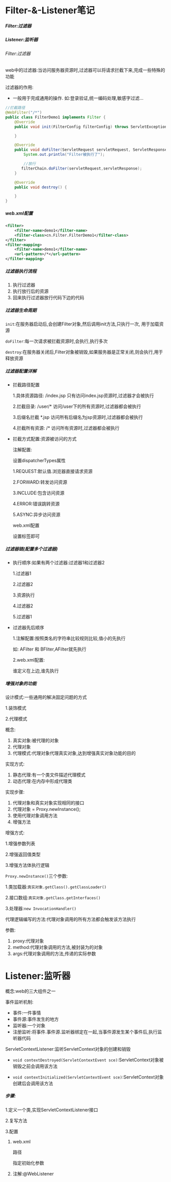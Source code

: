 # Filter-&-Listener笔记

##### Filter:过滤器

##### Listener:监听器







###### Filter:过滤器

web中的过滤器:当访问服务器资源时,过滤器可以将请求拦截下来,完成一些特殊的功能

过滤器的作用:

* 一般用于完成通用的操作.	如:登录验证,统一编码处理,敏感字过滤...



```java
//拦截路径
@WebFilter("/*")
public class FilterDemo1 implements Filter {
    @Override
    public void init(FilterConfig filterConfig) throws ServletException {

    }

    @Override
    public void doFilter(ServletRequest servletRequest, ServletResponse servletResponse, FilterChain filterChain) throws IOException, ServletException {
        System.out.println("Filter被执行了");

 		//放行       
       filterChain.doFilter(servletRequest,servletResponse);
    }

    @Override
    public void destroy() {

    }
}
```



##### web.xml配置

```xml
<filter>
    <filter-name>demo1</filter-name>
    <filter-class>cn.Filter.FilterDemo1</filter-class>
</filter>
<filter-mapping>
    <filter-name>demo1</filter-name>
    <url-pattern>/*</url-pattern>
</filter-mapping>
```



##### 过滤器执行流程

1. 执行过滤器
2. 执行放行后的资源
3. 回来执行过滤器放行代码下边的代码



##### 过滤器生命周期

`init`:在服务器启动后,会创建Filter对象,然后调用init方法,只执行一次, 用于加载资源

`doFilter`:每一次请求被拦截资源时,会执行,执行多次

`destroy`:在服务器关闭后,Filter对象被销毁,如果服务器是正常关闭,则会执行,用于释放资源



##### 过滤器配置详解

* 拦截路径配置

  1.具体资源路径: /index.jsp	只有访问index.jsp资源时,过滤器才会被执行

  2.拦截目录: /user/*	访问/user下的所有资源时,过滤器都会被执行

  3.后缀名拦截 *.jsp	访问所有后缀名为jsp资源时,过滤器都会被执行

  4.拦截所有资源: /*	访问所有资源时,过滤器都会被执行



* 拦截方式配置:资源被访问的方式

  注解配置:

  设置dispatcherTypes属性

  1.REQUEST:默认值.浏览器直接请求资源

  2.FORWARD:转发访问资源

  3.INCLUDE:包含访问资源

  4.ERROR:错误跳转资源

  5.ASYNC:异步访问资源

  

  web.xml配置

  设置<dispatcher></dispatcher>标签即可



##### 过滤器链(配置多个过滤器)

* 执行顺序:如果有两个过滤器:过滤器1和过滤器2

  1.过滤器1

  2.过滤器2

  3.资源执行

  4.过滤器2

  5.过滤器1

* 过滤器先后顺序

  1.注解配置:按照类名的字符串比较规则比较,值小的先执行

  如:	AFilter 和 BFliter,AFilter就先执行	

  2.web.xml配置:

  <filter-mapping>谁定义在上边,谁先执行





##### 增强对象的功能

设计模式:一些通用的解决固定问题的方式

1.装饰模式

2.代理模式

概念:

1. 真实对象:被代理的对象
2. 代理对象
3. 代理模式:代理对象代理真实对象,达到增强真实对象功能的目的

实现方式:

1. 静态代理:有一个类文件描述代理模式
2. 动态代理:在内存中形成代理类

实现步骤:

1. 代理对象和真实对象实现相同的接口
2. 代理对象 = Proxy.newInstance();
3. 使用代理对象调用方法
4. 增强方法

增强方式:

1.增强参数列表

2.增强返回值类型

3.增强方法体执行逻辑



`Proxy.newInstance()`三个参数:

1.类加载器:`真实对象.getClass().getClassLoader()`

2.接口数组:`真实对象.getClass.getInterfaces()`

3.处理器:`new InvocationHandler()`

代理逻辑编写的方法:代理对象调用的所有方法都会触发该方法执行

参数:

1. proxy:代理对象
2. method:代理对象调用的方法,被封装为的对象
3. args:代理对象调用的方法,传递的实际参数



# Listener:监听器

概念:web的三大组件之一

事件监听机制:

* 事件:一件事情
* 事件源:事件发生的地方
* 监听器:一个对象
* 注册监听:将事件.事件源.监听器绑定在一起,当事件源发生某个事件后,执行监听器代码



ServletContextListener:监听ServletContext对象的创建和销毁

* `void contextDestroyed(ServletContextEvent sce)`:ServletContext对象被销毁之前会调用该方法

* `void contextInitialized(ServletContextEvent sce)`:ServletContext对象创建后会调用该方法

##### 步骤:

1.定义一个类,实现ServletContextListener接口

2.复写方法

3.配置

1. web.xml

   <listener>

   <listener-class>路径</listener-class>

   </listener>

   指定初始化参数<context-param>

2. 注解:@WebListener
